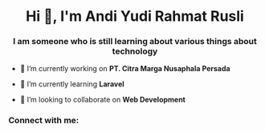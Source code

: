 <h1 align="center">Hi 👋, I'm Andi Yudi Rahmat Rusli</h1>
<h3 align="center">I am someone who is still learning about various things about technology</h3>

- 🔭 I’m currently working on **PT. Citra Marga Nusaphala Persada**

- 🌱 I’m currently learning **Laravel**

- 👯 I’m looking to collaborate on **Web Development**

<h3 align="left">Connect with me:</h3>
<p align="left">
</p>
